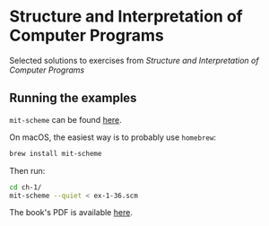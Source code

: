 # Structure and Interpretation of Computer Programs

Selected solutions to exercises from _Structure and Interpretation of Computer Programs_

## Running the examples

`mit-scheme` can be found [here](https://www.gnu.org/software/mit-scheme/).

On macOS, the easiest way is to probably use `homebrew`:

```bash
brew install mit-scheme
```

Then run:

```bash
cd ch-1/
mit-scheme --quiet < ex-1-36.scm
```

The book's PDF is available [here](https://web.mit.edu/alexmv/6.037/sicp.pdf).
